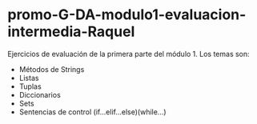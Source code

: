 # promo-G-DA-modulo1-evaluacion-intermedia-Raquel
Ejercicios de evaluación de la primera parte del módulo 1. Los temas son:
- Métodos de Strings
- Listas
- Tuplas
- Diccionarios
- Sets
- Sentencias de control (if...elif...else)(while...)
